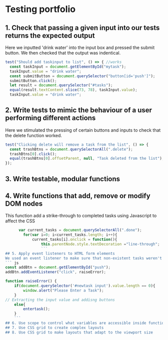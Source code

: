 # Testing portfolio

## 1. Check that passing a given input into our tests returns the expected output
Here we inputted 'drink water' into the input box and pressed the submit button. We then checked that the output was indentical.
``` js
test("Should add taskinput to list", () => { //works
  const taskInput = document.getElementById("mytask");
  taskInput.value = "drink water";
  const submitButton = document.querySelector("button[id='push']");
  submitButton.click();
  let result = document.querySelector("#tasks");
  equal(result.textContent.slice(73, 78), taskInput.value);
  taskInput.value = "drink water";
```
## 2. Write tests to mimic the behaviour of a user performing different actions
Here we stimulated the pressing of certain buttons and inputs to check that the delete function worked.
``` js
test("Clicking delete will remove a task from the list", () => {
  const trashBtns = document.querySelectorAll(".delete");
  trashBtns[0].click();
  equal(trashBtns[0].offsetParent, null, "Task deleted from the list");
});
```

## 3. Write testable, modular functions
## 4. Write functions that add, remove or modify DOM nodes
This function add a strike-through to completed tasks using Javascript to affect the CSS
``` js
      var current_tasks = document.querySelectorAll(".done");
        for(var i=0; i<current_tasks.length; i++){
            current_tasks[i].onclick = function(){
                this.parentNode.style.textDecoration ="line-through";
                ```
## 5. Apply event listeners to HTML form elements
We used an event listener to make sure that non-existent tasks weren't added to the to do list
``` js
const addBtn = document.getElementById("push");
addBtn.addEventListener("click", raiseError);

function raiseError() {
    if(document.querySelector('#newtask input').value.length == 0){
        window.alert("Please Enter a Task");
    }
// Extracting the input value and addisng buttons
    else{
        entertask();
    }
    ```
## 6. Use scope to control what variables are accessible inside functions and blocks
## 7. Use CSS grid to create complex layouts
## 8. Use CSS grid to make layouts that adapt to the viewport size
